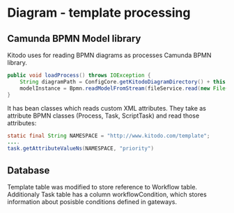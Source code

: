 # Diagram - template processing

## Camunda BPMN Model library

Kitodo uses for reading BPMN diagrams as processes Camunda BPMN library.

```java
public void loadProcess() throws IOException {
    String diagramPath = ConfigCore.getKitodoDiagramDirectory() + this.diagramName + ".bpmn20.xml";
    modelInstance = Bpmn.readModelFromStream(fileService.read(new File(diagramPath).toURI()));
}
```
It has bean classes which reads custom XML attributes.
They take as attribute BPMN classes (Process, Task, ScriptTask) and read those attributes:

```java
static final String NAMESPACE = "http://www.kitodo.com/template";
....
task.getAttributeValueNs(NAMESPACE, "priority")
```

## Database

Template table was modified to store reference to Workflow table.
Additionaly Task table has a column workflowCondition, which stores information about posisble conditions defined in gateways.
